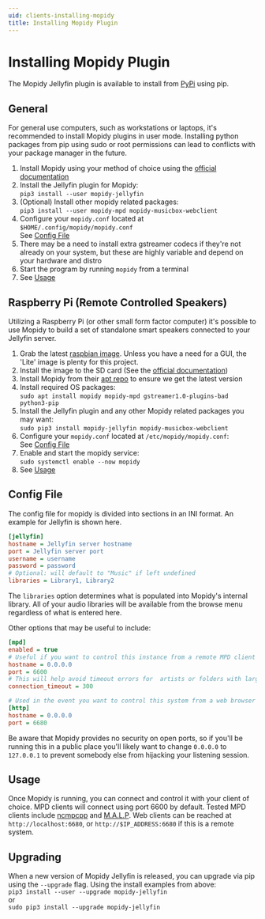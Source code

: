 ```yaml
---
uid: clients-installing-mopidy
title: Installing Mopidy Plugin
---
```


# Installing Mopidy Plugin

The Mopidy Jellyfin plugin is available to install from [PyPi](https://pypi.org/project/Mopidy-Jellyfin) using pip.

## General

For general use computers, such as workstations or laptops, it's recommended to install Mopidy plugins in user mode.  Installing python packages from pip using sudo or root permissions can lead to conflicts with your package manager in the future.

1. Install Mopidy using your method of choice using the [official documentation](https://docs.mopidy.com/en/latest/installation/)
1. Install the Jellyfin plugin for Mopidy:  
    `pip3 install --user mopidy-jellyfin`
2. (Optional) Install other mopidy related packages:  
    `pip3 install --user mopidy-mpd mopidy-musicbox-webclient`
3. Configure your `mopidy.conf` located at `$HOME/.config/mopidy/mopidy.conf`  
    See [Config File](xref:clients-installing-mopidy#config-file)
4. There may be a need to install extra gstreamer codecs if they're not already on your system, but these are highly variable and depend on your hardware and distro
5. Start the program by running `mopidy` from a terminal
6. See [Usage](xref:clients-installing-mopidy#usage)

## Raspberry Pi (Remote Controlled Speakers)

Utilizing a Raspberry Pi (or other small form factor computer) it's possible to use Mopidy to build a set of standalone smart speakers connected to your Jellyfin server.

1. Grab the latest [raspbian image](https://www.raspberrypi.org/downloads/raspbian/).  Unless you have a need for a GUI, the 'Lite' image is plenty for this project.
2. Install the image to the SD card (See the [official documentation](https://www.raspberrypi.org/documentation/installation/installing-images/README.md))
3. Install Mopidy from their [apt repo](https://docs.mopidy.com/en/latest/installation/debian/#install-from-apt-mopidy-com) to ensure we get the latest version
4. Install required OS packages:  
    `sudo apt install mopidy mopidy-mpd gstreamer1.0-plugins-bad python3-pip`
5. Install the Jellyfin plugin and any other Mopidy related packages you may want:  
    `sudo pip3 install mopidy-jellyfin mopidy-musicbox-webclient`
6. Configure your `mopidy.conf` located at `/etc/mopidy/mopidy.conf`:  
    See [Config File](xref:clients-installing-mopidy#config-file)
7. Enable and start the mopidy service:  
    `sudo systemctl enable --now mopidy`
8. See [Usage](xref:clients-installing-mopidy#usage)

## Config File

The config file for mopidy is divided into sections in an INI format.  An example for Jellyfin is shown here.

```ini
[jellyfin]
hostname = Jellyfin server hostname
port = Jellyfin server port
username = username
password = password
# Optional: will default to "Music" if left undefined
libraries = Library1, Library2
```

The `libraries` option determines what is populated into Mopidy's internal library.  All of your audio libraries will be available from the browse menu regardless of what is entered here.

Other options that may be useful to include:

```ini
[mpd]
enabled = true
# Useful if you want to control this instance from a remote MPD client
hostname = 0.0.0.0
port = 6600
# This will help avoid timeout errors for  artists or folders with large amounts of files
connection_timeout = 300

# Used in the event you want to control this system from a web browser
[http]
hostname = 0.0.0.0
port = 6680
```

Be aware that Mopidy provides no security on open ports, so if you'll be running this in a public place you'll likely want to change `0.0.0.0` to `127.0.0.1` to prevent somebody else from hijacking your listening session.

## Usage

Once Mopidy is running, you can connect and control it with your client of choice.  MPD clients will connect using port 6600 by default.  Tested MPD clients include [ncmpcpp](https://github.com/arybczak/ncmpcpp) and [M.A.L.P](https://play.google.com/store/apps/details?id=org.gateshipone.malp).  Web clients can be reached at `http://localhost:6680`, or `http://$IP_ADDRESS:6680` if this is a remote system.

## Upgrading

When a new version of Mopidy Jellyfin is released, you can upgrade via pip using the `--upgrade` flag.  Using the install examples from above:  
    `pip3 install --user --upgrade mopidy-jellyfin`  
or  
    `sudo pip3 install --upgrade mopidy-jellyfin`
